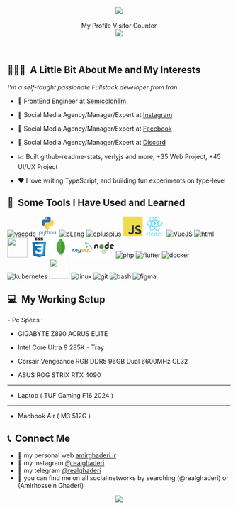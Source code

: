 <p align="center">
  <img src="https://capsule-render.vercel.app/api?type=waving&color=gradient&text=Hello!&height=100&section=header"/>
</p>

<p align="center"> 
  My Profile Visitor Counter<br>
  <img src="https://profile-counter.glitch.me/realghaderi/count.svg" />
</p>

<br>


<h2> 👨🏻‍💻 &nbsp;A Little Bit About Me and My Interests</h2>

*I'm a self-taught passionate Fullstack developer from Iran*

- 💼 FrontEnd Engineer at [SemicolonTm](http://semicolontm.ir)
- 💼 Social Media Agency/Manager/Expert at [Instagram](http://instagram.com)
- 💼 Social Media Agency/Manager/Expert at [Facebook](http://facebook.com)
- 💼 Social Media Agency/Manager/Expert at [Discord](http://discord.com)

- 📈 Built github-readme-stats, verlyjs and more, +35 Web Project, +45 UI/UX Project

- ❤️ I love writing TypeScript, and building fun experiments on type-level

<h2> 🚀 &nbsp;Some Tools I Have Used and Learned</h2>
<p align="left">
<img src="https://cdn.jsdelivr.net/gh/devicons/devicon/icons/vscode/vscode-original.svg" alt="vscode" width="45" height="45"/>
<img src="https://raw.githubusercontent.com/devicons/devicon/master/icons/python/python-original-wordmark.svg" alt="python" width="45" height="45"/>
<img src="https://cdn.jsdelivr.net/gh/devicons/devicon/icons/c/c-original.svg" alt="cLang" width="45" height="45"/>
<img src="https://cdn.jsdelivr.net/gh/devicons/devicon/icons/cplusplus/cplusplus-original.svg" alt="cplusplus" width="45" height="45"/>
<img src="https://raw.githubusercontent.com/devicons/devicon/master/icons/javascript/javascript-original.svg" alt="javascript" width="45" height="45" />
<img src="https://raw.githubusercontent.com/devicons/devicon/master/icons/react/react-original-wordmark.svg" alt="react" width="45" height="45" />
<img src="https://cdn.jsdelivr.net/gh/devicons/devicon/icons/vuejs/vuejs-original-wordmark.svg" alt="VueJS" width="45" height="45"/>
<img src="https://cdn.jsdelivr.net/gh/devicons/devicon/icons/html5/html5-original.svg" alt="html" width="45" height="45"/>
<img src="https://cdn.jsdelivr.net/gh/devicons/devicon@latest/icons/bootstrap/bootstrap-original-wordmark.svg" width="45" height="45" />
<img src="https://raw.githubusercontent.com/devicons/devicon/master/icons/css3/css3-original-wordmark.svg" alt="css3" width="45" height="45" />
<img src="https://raw.githubusercontent.com/devicons/devicon/master/icons/mongodb/mongodb-original.svg" alt="mongodb" width="45" height="45" />
<img src="https://raw.githubusercontent.com/devicons/devicon/master/icons/mysql/mysql-original-wordmark.svg" alt="mysql" width="45" height="45" />
<img src="https://raw.githubusercontent.com/devicons/devicon/master/icons/nodejs/nodejs-original-wordmark.svg" alt="nodejs" width="45" height="45" />
<img src="https://cdn.jsdelivr.net/gh/devicons/devicon/icons/php/php-original.svg" alt="php" width="45" height="45"/>
<img src="https://cdn.jsdelivr.net/gh/devicons/devicon/icons/flutter/flutter-original.svg" alt="flutter" width="45" height="45"/>
<img src="https://cdn.jsdelivr.net/gh/devicons/devicon/icons/docker/docker-original.svg" alt="docker" width="45" height="45"/>
<img src="https://cdn.jsdelivr.net/gh/devicons/devicon/icons/kubernetes/kubernetes-plain.svg" alt="kubernetes" width="45" height="45"/>
<img src="https://cdn.jsdelivr.net/gh/devicons/devicon/icons/amazonwebservices/amazonwebservices-plain-wordmark.svg" width="45" height="45"/>
<img src="https://cdn.jsdelivr.net/gh/devicons/devicon/icons/linux/linux-original.svg" alt="linux" width="45" height="45"/>       
<img src="https://cdn.jsdelivr.net/gh/devicons/devicon/icons/git/git-original.svg" alt="git" width="45" height="45"/>
<img src="https://cdn.jsdelivr.net/gh/devicons/devicon/icons/bash/bash-original.svg" alt="bash" width="45" height="45"/>
<img src="https://cdn.jsdelivr.net/gh/devicons/devicon/icons/figma/figma-original.svg" alt="figma" width="45" height="45"/>   
</p>


<h2> 💻 &nbsp;My Working Setup</h2>
- Pc Specs :

  - GIGABYTE Z890 AORUS ELITE

  - Intel Core Ultra 9 285K - Tray

  - Corsair Vengeance RGB DDR5 96GB Dual 6600MHz CL32

  - ASUS ROG STRIX RTX 4090

<hr>

- Laptop ( TUF Gaming F16 2024 ) 

<hr>

- Macbook Air ( M3 512G )

<h2> 📞 &nbsp;Connect Me</h2>

- 🌱 my personal web [amirghaderi.ir](https://amirghaderi.ir)
- 🌱 my instagram [@realghaderi](https://instagram.com/realghaderi)
- 🌱 my telegram [@realghaderi](https://t.me/realghaderi)
- 🌱 you can find me on all social networks by searching (@realghaderi) or (Amirhossein Ghaderi)

<p align="center">
  <img src="https://capsule-render.vercel.app/api?type=waving&color=gradient&height=100&section=footer"/>
</p>
